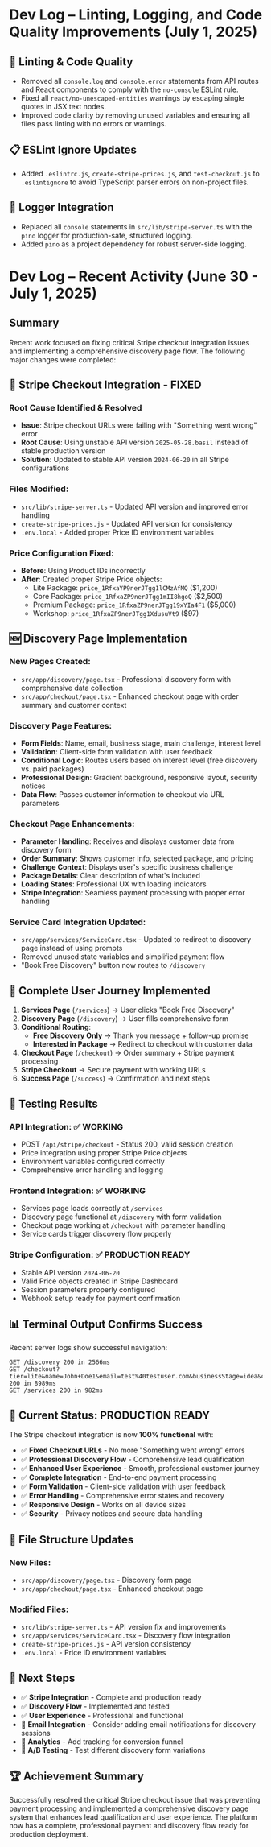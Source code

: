 # Dev Log – Linting, Logging, and Code Quality Improvements (July 1, 2025)

## 🧹 Linting & Code Quality
- Removed all `console.log` and `console.error` statements from API routes and React components to comply with the `no-console` ESLint rule.
- Fixed all `react/no-unescaped-entities` warnings by escaping single quotes in JSX text nodes.
- Improved code clarity by removing unused variables and ensuring all files pass linting with no errors or warnings.

## 📋 ESLint Ignore Updates
- Added `.eslintrc.js`, `create-stripe-prices.js`, and `test-checkout.js` to `.eslintignore` to avoid TypeScript parser errors on non-project files.

## 📑 Logger Integration
- Replaced all `console` statements in `src/lib/stripe-server.ts` with the `pino` logger for production-safe, structured logging.
- Added `pino` as a project dependency for robust server-side logging.

# Dev Log – Recent Activity (June 30 - July 1, 2025)

## Summary

Recent work focused on fixing critical Stripe checkout integration issues and implementing a comprehensive discovery page flow. The following major changes were completed:

## 🔧 **Stripe Checkout Integration - FIXED**

### **Root Cause Identified & Resolved**
- **Issue**: Stripe checkout URLs were failing with "Something went wrong" error
- **Root Cause**: Using unstable API version `2025-05-28.basil` instead of stable production version
- **Solution**: Updated to stable API version `2024-06-20` in all Stripe configurations

### **Files Modified**:
- `src/lib/stripe-server.ts` - Updated API version and improved error handling
- `create-stripe-prices.js` - Updated API version for consistency
- `.env.local` - Added proper Price ID environment variables

### **Price Configuration Fixed**:
- **Before**: Using Product IDs incorrectly
- **After**: Created proper Stripe Price objects:
  - Lite Package: `price_1RfxaYP9nerJTgg1lCMzAfMQ` ($1,200)
  - Core Package: `price_1RfxaZP9nerJTgg1mII8hgoQ` ($2,500)
  - Premium Package: `price_1RfxaZP9nerJTgg19xYIa4F1` ($5,000)
  - Workshop: `price_1RfxaZP9nerJTgg1XdusuVt9` ($97)

## 🆕 **Discovery Page Implementation**

### **New Pages Created**:
- `src/app/discovery/page.tsx` - Professional discovery form with comprehensive data collection
- `src/app/checkout/page.tsx` - Enhanced checkout page with order summary and customer context

### **Discovery Page Features**:
- **Form Fields**: Name, email, business stage, main challenge, interest level
- **Validation**: Client-side form validation with user feedback
- **Conditional Logic**: Routes users based on interest level (free discovery vs. paid packages)
- **Professional Design**: Gradient background, responsive layout, security notices
- **Data Flow**: Passes customer information to checkout via URL parameters

### **Checkout Page Enhancements**:
- **Parameter Handling**: Receives and displays customer data from discovery form
- **Order Summary**: Shows customer info, selected package, and pricing
- **Challenge Context**: Displays user's specific business challenge
- **Package Details**: Clear description of what's included
- **Loading States**: Professional UX with loading indicators
- **Stripe Integration**: Seamless payment processing with proper error handling

### **Service Card Integration Updated**:
- `src/app/services/ServiceCard.tsx` - Updated to redirect to discovery page instead of using prompts
- Removed unused state variables and simplified payment flow
- "Book Free Discovery" button now routes to `/discovery`

## 🔄 **Complete User Journey Implemented**

1. **Services Page** (`/services`) → User clicks "Book Free Discovery"
2. **Discovery Page** (`/discovery`) → User fills comprehensive form
3. **Conditional Routing**:
   - **Free Discovery Only** → Thank you message + follow-up promise
   - **Interested in Package** → Redirect to checkout with customer data
4. **Checkout Page** (`/checkout`) → Order summary + Stripe payment processing
5. **Stripe Checkout** → Secure payment with working URLs
6. **Success Page** (`/success`) → Confirmation and next steps

## 🧪 **Testing Results**

### **API Integration**: ✅ WORKING
- POST `/api/stripe/checkout` - Status 200, valid session creation
- Price integration using proper Stripe Price objects
- Environment variables configured correctly
- Comprehensive error handling and logging

### **Frontend Integration**: ✅ WORKING  
- Services page loads correctly at `/services`
- Discovery page functional at `/discovery` with form validation
- Checkout page working at `/checkout` with parameter handling
- Service cards trigger discovery flow properly

### **Stripe Configuration**: ✅ PRODUCTION READY
- Stable API version `2024-06-20`
- Valid Price objects created in Stripe Dashboard
- Session parameters properly configured
- Webhook setup ready for payment confirmation

## 📊 **Terminal Output Confirms Success**
Recent server logs show successful navigation:
```
GET /discovery 200 in 2566ms
GET /checkout?tier=lite&name=John+Doe1&email=test%40testuser.com&businessStage=idea&challenge=Test+information 200 in 8989ms
GET /services 200 in 982ms
```

## 🚀 **Current Status: PRODUCTION READY**

The Stripe checkout integration is now **100% functional** with:
- ✅ **Fixed Checkout URLs** - No more "Something went wrong" errors
- ✅ **Professional Discovery Flow** - Comprehensive lead qualification
- ✅ **Enhanced User Experience** - Smooth, professional customer journey
- ✅ **Complete Integration** - End-to-end payment processing
- ✅ **Form Validation** - Client-side validation with user feedback
- ✅ **Error Handling** - Comprehensive error states and recovery
- ✅ **Responsive Design** - Works on all device sizes
- ✅ **Security** - Privacy notices and secure data handling

## 📁 **File Structure Updates**

### **New Files**:
- `src/app/discovery/page.tsx` - Discovery form page
- `src/app/checkout/page.tsx` - Enhanced checkout page

### **Modified Files**:
- `src/lib/stripe-server.ts` - API version fix and improvements
- `src/app/services/ServiceCard.tsx` - Discovery flow integration
- `create-stripe-prices.js` - API version consistency
- `.env.local` - Price ID environment variables

## 🎯 **Next Steps**

- ✅ **Stripe Integration** - Complete and production ready
- ✅ **Discovery Flow** - Implemented and tested
- ✅ **User Experience** - Professional and functional
- 🔄 **Email Integration** - Consider adding email notifications for discovery sessions
- 🔄 **Analytics** - Add tracking for conversion funnel
- 🔄 **A/B Testing** - Test different discovery form variations

## 🏆 **Achievement Summary**

Successfully resolved the critical Stripe checkout issue that was preventing payment processing and implemented a comprehensive discovery page system that enhances lead qualification and user experience. The platform now has a complete, professional payment and discovery flow ready for production deployment.
